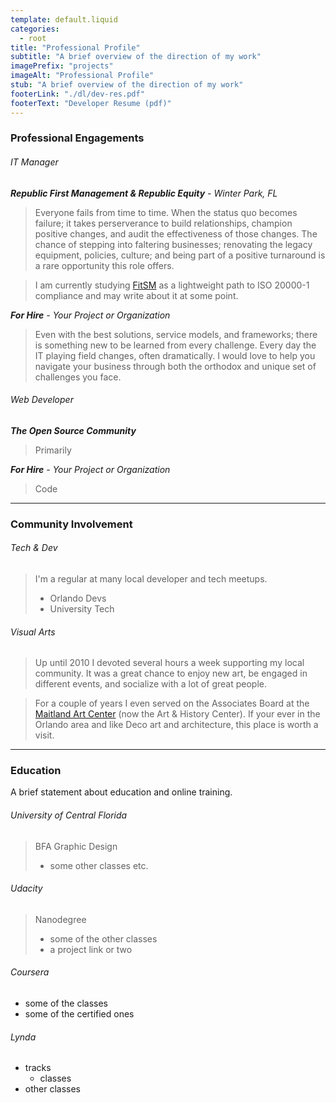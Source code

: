 ```yaml
---
template: default.liquid
categories: 
  - root
title: "Professional Profile"
subtitle: "A brief overview of the direction of my work"
imagePrefix: "projects"
imageAlt: "Professional Profile"
stub: "A brief overview of the direction of my work"
footerLink: "./dl/dev-res.pdf"
footerText: "Developer Resume (pdf)"
---
```


### Professional Engagements

###### IT Manager
_**Republic First Management & Republic Equity** - Winter Park, FL_
  
>Everyone fails from time to time.
>When the status quo becomes failure; it takes perserverance to build relationships, champion positive changes, and audit the effectiveness of those changes.
>The chance of stepping into faltering businesses; renovating the legacy equipment, policies, culture; and being part of a positive turnaround is a rare opportunity this role offers.

>I am currently studying [FitSM](http://fitsm.itemo.org/fitsm-standard) as a lightweight path to ISO 20000-1 compliance and may write about it at some point.

_**For Hire** - Your Project or Organization_

>Even with the best solutions, service models, and frameworks; there is something new to be learned from every challenge. 
>Every day the IT playing field changes, often dramatically.
>I would love to help you navigate your business through both the orthodox and unique set of challenges you face.

###### Web Developer
_**The Open Source Community**_

>Primarily 

_**For Hire** - Your Project or Organization_

>Code

---

### Community Involvement

###### Tech & Dev

>I'm a regular at many local developer and tech meetups. 
>  - Orlando Devs
>  - University Tech

###### Visual Arts

>Up until 2010 I devoted several hours a week supporting my local community. 
>It was a great chance to enjoy new art, be engaged in different events, and socialize with a lot of great people.

>For a couple of years I even served on the Associates Board at the [Maitland Art Center](http://artandhistory.org/maitland-art-center) (now the Art & History Center).
>If your ever in the Orlando area and like Deco art and architecture, this place is worth a visit.

---

### Education
A brief statement about education and online training.

###### University of Central Florida

>BFA Graphic Design
>  - some other classes etc.

###### Udacity

>Nanodegree
>  - some of the other classes
>  - a project link or two

###### Coursera

  - some of the classes
  - some of the certified ones

###### Lynda

  - tracks
    - classes 
  - other classes